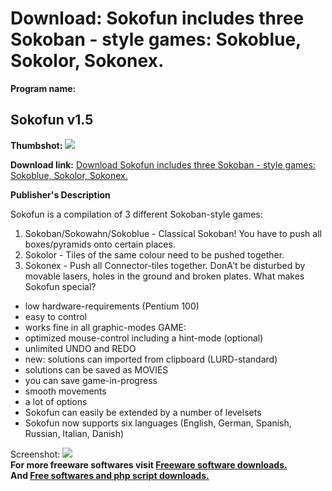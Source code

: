 # Download: Sokofun includes three Sokoban - style games: Sokoblue, Sokolor, Sokonex.

**Program name:**

## Sokofun v1.5

  
**Thumbshot:** ![](http://www.freewarefiles.com/screenshot/sokofun_md.gif)   
  
**Download link:** [Download Sokofun includes three Sokoban - style games: Sokoblue, Sokolor, Sokonex.](http://freesoftwares.boysofts.com/Sokofun-V_program_6709.html)  
  


**Publisher's Description**  
  


Sokofun is a compilation of 3 different Sokoban-style games: 

  1. Sokoban/Sokowahn/Sokoblue - Classical Sokoban! You have to push all boxes/pyramids onto certain places. 
  2. Sokolor - Tiles of the same colour need to be pushed together. 
  3. Sokonex - Push all Connector-tiles together. DonA't be disturbed by movable lasers, holes in the ground and broken plates. 
What makes Sokofun special? 
  * low hardware-requirements (Pentium 100) 
  * easy to control 
  * works fine in all graphic-modes 
GAME: 
  * optimized mouse-control including a hint-mode (optional) 
  * unlimited UNDO and REDO 
  * new: solutions can imported from clipboard (LURD-standard) 
  * solutions can be saved as MOVIES 
  * you can save game-in-progress 
  * smooth movements 
  * a lot of options 
  * Sokofun can easily be extended by a number of levelsets 
  * Sokofun now supports six languages (English, German, Spanish, Russian, Italian, Danish) 

  
  
Screenshot: ![](http://www.freewarefiles.com/screenshot/sokofun.gif)   
**For more freeware softwares visit [Freeware software downloads.](http://freesoftwares.boysofts.com/)**   
**And [Free softwares and php script downloads.](http://www.boysofts.com/)**
